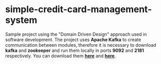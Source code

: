 # simple-credit-card-management-system
Sample project using the "Domain Driven Design" approach used in software development.
The project uses **Apache Kafka** to create communication between modules, therefore it is
necessary to download **kafka** and **zookeeper** and run them locally in ports **9092** and **2181**
respectively. You can download them **[here](https://kafka.apache.org/downloads)** and **[here](https://zookeeper.apache.org/releases.html)**.
